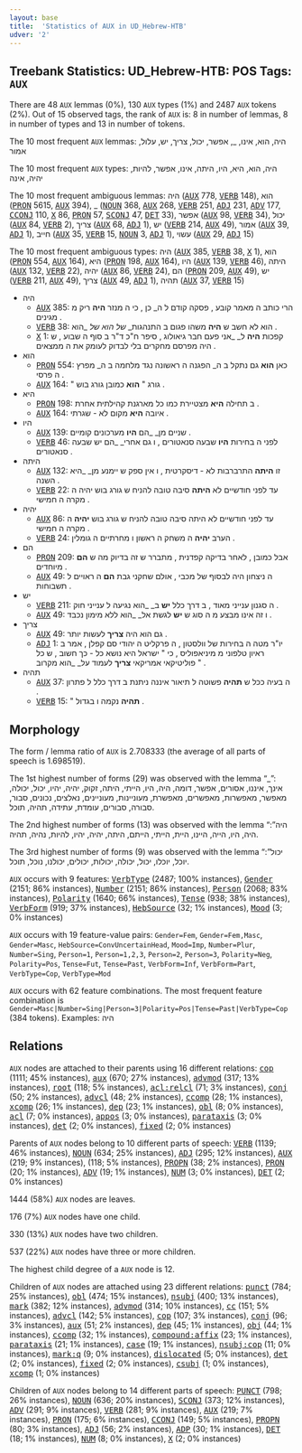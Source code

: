 ```yaml
---
layout: base
title:  'Statistics of AUX in UD_Hebrew-HTB'
udver: '2'
---
```


## Treebank Statistics: UD_Hebrew-HTB: POS Tags: `AUX`

There are 48 `AUX` lemmas (0%), 130 `AUX` types (1%) and 2487 `AUX` tokens (2%).
Out of 15 observed tags, the rank of `AUX` is: 8 in number of lemmas, 8 in number of types and 13 in number of tokens.

The 10 most frequent `AUX` lemmas: היה, הוא, אינו, _, אפשר, יכול, צריך, יש, עלול, אמור

The 10 most frequent `AUX` types:  היה, הוא, היא, היו, היתה, אינו, אפשר, להיות, יהיה, אינה

The 10 most frequent ambiguous lemmas: היה (<tt><a href="he_htb-pos-AUX.html">AUX</a></tt> 778, <tt><a href="he_htb-pos-VERB.html">VERB</a></tt> 148), הוא (<tt><a href="he_htb-pos-PRON.html">PRON</a></tt> 5615, <tt><a href="he_htb-pos-AUX.html">AUX</a></tt> 394), _ (<tt><a href="he_htb-pos-NOUN.html">NOUN</a></tt> 368, <tt><a href="he_htb-pos-AUX.html">AUX</a></tt> 268, <tt><a href="he_htb-pos-VERB.html">VERB</a></tt> 251, <tt><a href="he_htb-pos-ADJ.html">ADJ</a></tt> 231, <tt><a href="he_htb-pos-ADV.html">ADV</a></tt> 177, <tt><a href="he_htb-pos-CCONJ.html">CCONJ</a></tt> 110, <tt><a href="he_htb-pos-X.html">X</a></tt> 86, <tt><a href="he_htb-pos-PRON.html">PRON</a></tt> 57, <tt><a href="he_htb-pos-SCONJ.html">SCONJ</a></tt> 47, <tt><a href="he_htb-pos-DET.html">DET</a></tt> 33), אפשר (<tt><a href="he_htb-pos-AUX.html">AUX</a></tt> 98, <tt><a href="he_htb-pos-VERB.html">VERB</a></tt> 34), יכול (<tt><a href="he_htb-pos-AUX.html">AUX</a></tt> 84, <tt><a href="he_htb-pos-VERB.html">VERB</a></tt> 2), צריך (<tt><a href="he_htb-pos-AUX.html">AUX</a></tt> 68, <tt><a href="he_htb-pos-ADJ.html">ADJ</a></tt> 1), יש (<tt><a href="he_htb-pos-VERB.html">VERB</a></tt> 214, <tt><a href="he_htb-pos-AUX.html">AUX</a></tt> 49), אמור (<tt><a href="he_htb-pos-AUX.html">AUX</a></tt> 39, <tt><a href="he_htb-pos-ADJ.html">ADJ</a></tt> 1), חייב (<tt><a href="he_htb-pos-AUX.html">AUX</a></tt> 35, <tt><a href="he_htb-pos-VERB.html">VERB</a></tt> 15, <tt><a href="he_htb-pos-NOUN.html">NOUN</a></tt> 3, <tt><a href="he_htb-pos-ADJ.html">ADJ</a></tt> 1), עשוי (<tt><a href="he_htb-pos-AUX.html">AUX</a></tt> 29, <tt><a href="he_htb-pos-ADJ.html">ADJ</a></tt> 15)

The 10 most frequent ambiguous types:  היה (<tt><a href="he_htb-pos-AUX.html">AUX</a></tt> 385, <tt><a href="he_htb-pos-VERB.html">VERB</a></tt> 38, <tt><a href="he_htb-pos-X.html">X</a></tt> 1), הוא (<tt><a href="he_htb-pos-PRON.html">PRON</a></tt> 554, <tt><a href="he_htb-pos-AUX.html">AUX</a></tt> 164), היא (<tt><a href="he_htb-pos-PRON.html">PRON</a></tt> 198, <tt><a href="he_htb-pos-AUX.html">AUX</a></tt> 164), היו (<tt><a href="he_htb-pos-AUX.html">AUX</a></tt> 139, <tt><a href="he_htb-pos-VERB.html">VERB</a></tt> 46), היתה (<tt><a href="he_htb-pos-AUX.html">AUX</a></tt> 132, <tt><a href="he_htb-pos-VERB.html">VERB</a></tt> 22), יהיה (<tt><a href="he_htb-pos-AUX.html">AUX</a></tt> 86, <tt><a href="he_htb-pos-VERB.html">VERB</a></tt> 24), הם (<tt><a href="he_htb-pos-PRON.html">PRON</a></tt> 209, <tt><a href="he_htb-pos-AUX.html">AUX</a></tt> 49), יש (<tt><a href="he_htb-pos-VERB.html">VERB</a></tt> 211, <tt><a href="he_htb-pos-AUX.html">AUX</a></tt> 49), צריך (<tt><a href="he_htb-pos-AUX.html">AUX</a></tt> 49, <tt><a href="he_htb-pos-ADJ.html">ADJ</a></tt> 1), תהיה (<tt><a href="he_htb-pos-AUX.html">AUX</a></tt> 37, <tt><a href="he_htb-pos-VERB.html">VERB</a></tt> 15)


* היה
  * <tt><a href="he_htb-pos-AUX.html">AUX</a></tt> 385: הרי כותב ה מאמר קובע , פסקה קודם ל ה_ כן , כי ה מנזר <b>היה</b> ריק מ מגינים .
  * <tt><a href="he_htb-pos-VERB.html">VERB</a></tt> 38: הוא לא חשב ש <b>היה</b> משהו פגום ב התנהגות_ _של_ _הוא של_ _הוא .
  * <tt><a href="he_htb-pos-X.html">X</a></tt> 1: קפכות <b>היה</b> ל_ _אני פעם חבר גיאולוג , סיפר ח"כ ד"ר ב סוף ה שבוע , ש היה מפרסם מחקרים בלי לבדוק לעומק את ה ממצאים .
* הוא
  * <tt><a href="he_htb-pos-PRON.html">PRON</a></tt> 554: כאן <b>הוא</b> גם נתקל ב ה_ הפגנה ה ראשונה נגד מלחמה ב ה_ מפרץ ה פרסי .
  * <tt><a href="he_htb-pos-AUX.html">AUX</a></tt> 164: " גורג " <b>הוא</b> כמובן גורג בוש .
* היא
  * <tt><a href="he_htb-pos-PRON.html">PRON</a></tt> 198: ב תחילה <b>היא</b> מצטיירת כמו כל מארגנת קהילתית אחרת .
  * <tt><a href="he_htb-pos-AUX.html">AUX</a></tt> 164: איובה <b>היא</b> מקום לא - שגרתי .
* היו
  * <tt><a href="he_htb-pos-AUX.html">AUX</a></tt> 139: שניים מן_ _הם <b>היו</b> מערכונים קומיים .
  * <tt><a href="he_htb-pos-VERB.html">VERB</a></tt> 46: לפני ה בחירות <b>היו</b> שבעה סנאטורים , ו גם אחרי_ _הם יש שבעה סנאטורים .
* היתה
  * <tt><a href="he_htb-pos-AUX.html">AUX</a></tt> 132: זו <b>היתה</b> התרברבות לא - דיסקרטית , ו אין ספק ש יימנע מן_ _היא השנה .
  * <tt><a href="he_htb-pos-VERB.html">VERB</a></tt> 22: עד לפני חודשיים לא <b>היתה</b> סיבה טובה להניח ש גורג בוש יהיה ה מקרה ה חמישי .
* יהיה
  * <tt><a href="he_htb-pos-AUX.html">AUX</a></tt> 86: עד לפני חודשיים לא היתה סיבה טובה להניח ש גורג בוש <b>יהיה</b> ה מקרה ה חמישי .
  * <tt><a href="he_htb-pos-VERB.html">VERB</a></tt> 24: הערב <b>יהיה</b> ה משחק ה ראשון ו מחרתיים ה גומלין .
* הם
  * <tt><a href="he_htb-pos-PRON.html">PRON</a></tt> 209: אבל כמובן , לאחר בדיקה קפדנית , מתברר ש זה בדיוק מה ש <b>הם</b> מיוחדים .
  * <tt><a href="he_htb-pos-AUX.html">AUX</a></tt> 49: ה ניצחון היה לבסוף של מכבי , אולם שחקני גבת <b>הם</b> ה ראויים ל תשבוחות .
* יש
  * <tt><a href="he_htb-pos-VERB.html">VERB</a></tt> 211: ה סגנון ענייני מאוד , ב דרך כלל <b>יש</b> ב_ _הוא נגיעה ל ענייני חוק .
  * <tt><a href="he_htb-pos-AUX.html">AUX</a></tt> 49: ו זה אינו מבצע מ ה סוג ש <b>יש</b> לגשת אל_ _הוא ללא מימון נכבד .
* צריך
  * <tt><a href="he_htb-pos-AUX.html">AUX</a></tt> 49: גם הוא היה <b>צריך</b> לעשות יותר .
  * <tt><a href="he_htb-pos-ADJ.html">ADJ</a></tt> 1: יו"ר מטה ה בחירות של וולסטון , ה פרקליט ה יהודי סם קפלן , אמר ב ראיון טלפוני מ מיניאפוליס , כי " ישראל היא נושא כל - כך חשוב , ש כל פוליטיקאי אמריקאי <b>צריך</b> לעמוד על_ _הוא מקרוב " .
* תהיה
  * <tt><a href="he_htb-pos-AUX.html">AUX</a></tt> 37: ה בעיה ככל ש <b>תהיה</b> פשוטה ל תיאור איננה ניתנת ב דרך כלל ל פתרון .
  * <tt><a href="he_htb-pos-VERB.html">VERB</a></tt> 15: " <b>תהיה</b> נקמה ו בגדול .

## Morphology

The form / lemma ratio of `AUX` is 2.708333 (the average of all parts of speech is 1.698519).

The 1st highest number of forms (29) was observed with the lemma “_”: אינך, איננו, אסורים, אפשר, דומה, היה, היו, הייתי, היתה, זקוק, יהיה, יהיו, יכול, יכולה, מאפשר, מאפשרות, מאפשרים, מאפשרת, מעוניינות, מעוניינים, נאלצים, נכונים, סבור, סבורה, סבורים, עומדת, עתידה, תהיה, תוכל.

The 2nd highest number of forms (13) was observed with the lemma “היה”: היה, היו, הייה, היינו, היית, הייתי, הייתם, היתה, יהיה, יהיו, להיות, נהיה, תהיה.

The 3rd highest number of forms (9) was observed with the lemma “יכול”: יוכל, יוכלו, יכול, יכולה, יכולות, יכולים, יכולנו, נוכל, תוכל.

`AUX` occurs with 9 features: <tt><a href="he_htb-feat-VerbType.html">VerbType</a></tt> (2487; 100% instances), <tt><a href="he_htb-feat-Gender.html">Gender</a></tt> (2151; 86% instances), <tt><a href="he_htb-feat-Number.html">Number</a></tt> (2151; 86% instances), <tt><a href="he_htb-feat-Person.html">Person</a></tt> (2068; 83% instances), <tt><a href="he_htb-feat-Polarity.html">Polarity</a></tt> (1640; 66% instances), <tt><a href="he_htb-feat-Tense.html">Tense</a></tt> (938; 38% instances), <tt><a href="he_htb-feat-VerbForm.html">VerbForm</a></tt> (919; 37% instances), <tt><a href="he_htb-feat-HebSource.html">HebSource</a></tt> (32; 1% instances), <tt><a href="he_htb-feat-Mood.html">Mood</a></tt> (3; 0% instances)

`AUX` occurs with 19 feature-value pairs: `Gender=Fem`, `Gender=Fem,Masc`, `Gender=Masc`, `HebSource=ConvUncertainHead`, `Mood=Imp`, `Number=Plur`, `Number=Sing`, `Person=1`, `Person=1,2,3`, `Person=2`, `Person=3`, `Polarity=Neg`, `Polarity=Pos`, `Tense=Fut`, `Tense=Past`, `VerbForm=Inf`, `VerbForm=Part`, `VerbType=Cop`, `VerbType=Mod`

`AUX` occurs with 62 feature combinations.
The most frequent feature combination is `Gender=Masc|Number=Sing|Person=3|Polarity=Pos|Tense=Past|VerbType=Cop` (384 tokens).
Examples: היה


## Relations

`AUX` nodes are attached to their parents using 16 different relations: <tt><a href="he_htb-dep-cop.html">cop</a></tt> (1111; 45% instances), <tt><a href="he_htb-dep-aux.html">aux</a></tt> (670; 27% instances), <tt><a href="he_htb-dep-advmod.html">advmod</a></tt> (317; 13% instances), <tt><a href="he_htb-dep-root.html">root</a></tt> (118; 5% instances), <tt><a href="he_htb-dep-acl-relcl.html">acl:relcl</a></tt> (71; 3% instances), <tt><a href="he_htb-dep-conj.html">conj</a></tt> (50; 2% instances), <tt><a href="he_htb-dep-advcl.html">advcl</a></tt> (48; 2% instances), <tt><a href="he_htb-dep-ccomp.html">ccomp</a></tt> (28; 1% instances), <tt><a href="he_htb-dep-xcomp.html">xcomp</a></tt> (26; 1% instances), <tt><a href="he_htb-dep-dep.html">dep</a></tt> (23; 1% instances), <tt><a href="he_htb-dep-obl.html">obl</a></tt> (8; 0% instances), <tt><a href="he_htb-dep-acl.html">acl</a></tt> (7; 0% instances), <tt><a href="he_htb-dep-appos.html">appos</a></tt> (3; 0% instances), <tt><a href="he_htb-dep-parataxis.html">parataxis</a></tt> (3; 0% instances), <tt><a href="he_htb-dep-det.html">det</a></tt> (2; 0% instances), <tt><a href="he_htb-dep-fixed.html">fixed</a></tt> (2; 0% instances)

Parents of `AUX` nodes belong to 10 different parts of speech: <tt><a href="he_htb-pos-VERB.html">VERB</a></tt> (1139; 46% instances), <tt><a href="he_htb-pos-NOUN.html">NOUN</a></tt> (634; 25% instances), <tt><a href="he_htb-pos-ADJ.html">ADJ</a></tt> (295; 12% instances), <tt><a href="he_htb-pos-AUX.html">AUX</a></tt> (219; 9% instances),  (118; 5% instances), <tt><a href="he_htb-pos-PROPN.html">PROPN</a></tt> (38; 2% instances), <tt><a href="he_htb-pos-PRON.html">PRON</a></tt> (20; 1% instances), <tt><a href="he_htb-pos-ADV.html">ADV</a></tt> (19; 1% instances), <tt><a href="he_htb-pos-NUM.html">NUM</a></tt> (3; 0% instances), <tt><a href="he_htb-pos-DET.html">DET</a></tt> (2; 0% instances)

1444 (58%) `AUX` nodes are leaves.

176 (7%) `AUX` nodes have one child.

330 (13%) `AUX` nodes have two children.

537 (22%) `AUX` nodes have three or more children.

The highest child degree of a `AUX` node is 12.

Children of `AUX` nodes are attached using 23 different relations: <tt><a href="he_htb-dep-punct.html">punct</a></tt> (784; 25% instances), <tt><a href="he_htb-dep-obl.html">obl</a></tt> (474; 15% instances), <tt><a href="he_htb-dep-nsubj.html">nsubj</a></tt> (400; 13% instances), <tt><a href="he_htb-dep-mark.html">mark</a></tt> (382; 12% instances), <tt><a href="he_htb-dep-advmod.html">advmod</a></tt> (314; 10% instances), <tt><a href="he_htb-dep-cc.html">cc</a></tt> (151; 5% instances), <tt><a href="he_htb-dep-advcl.html">advcl</a></tt> (142; 5% instances), <tt><a href="he_htb-dep-cop.html">cop</a></tt> (107; 3% instances), <tt><a href="he_htb-dep-conj.html">conj</a></tt> (96; 3% instances), <tt><a href="he_htb-dep-aux.html">aux</a></tt> (51; 2% instances), <tt><a href="he_htb-dep-dep.html">dep</a></tt> (45; 1% instances), <tt><a href="he_htb-dep-obj.html">obj</a></tt> (44; 1% instances), <tt><a href="he_htb-dep-ccomp.html">ccomp</a></tt> (32; 1% instances), <tt><a href="he_htb-dep-compound-affix.html">compound:affix</a></tt> (23; 1% instances), <tt><a href="he_htb-dep-parataxis.html">parataxis</a></tt> (21; 1% instances), <tt><a href="he_htb-dep-case.html">case</a></tt> (19; 1% instances), <tt><a href="he_htb-dep-nsubj-cop.html">nsubj:cop</a></tt> (11; 0% instances), <tt><a href="he_htb-dep-mark-q.html">mark:q</a></tt> (9; 0% instances), <tt><a href="he_htb-dep-dislocated.html">dislocated</a></tt> (5; 0% instances), <tt><a href="he_htb-dep-det.html">det</a></tt> (2; 0% instances), <tt><a href="he_htb-dep-fixed.html">fixed</a></tt> (2; 0% instances), <tt><a href="he_htb-dep-csubj.html">csubj</a></tt> (1; 0% instances), <tt><a href="he_htb-dep-xcomp.html">xcomp</a></tt> (1; 0% instances)

Children of `AUX` nodes belong to 14 different parts of speech: <tt><a href="he_htb-pos-PUNCT.html">PUNCT</a></tt> (798; 26% instances), <tt><a href="he_htb-pos-NOUN.html">NOUN</a></tt> (636; 20% instances), <tt><a href="he_htb-pos-SCONJ.html">SCONJ</a></tt> (373; 12% instances), <tt><a href="he_htb-pos-ADV.html">ADV</a></tt> (291; 9% instances), <tt><a href="he_htb-pos-VERB.html">VERB</a></tt> (281; 9% instances), <tt><a href="he_htb-pos-AUX.html">AUX</a></tt> (219; 7% instances), <tt><a href="he_htb-pos-PRON.html">PRON</a></tt> (175; 6% instances), <tt><a href="he_htb-pos-CCONJ.html">CCONJ</a></tt> (149; 5% instances), <tt><a href="he_htb-pos-PROPN.html">PROPN</a></tt> (80; 3% instances), <tt><a href="he_htb-pos-ADJ.html">ADJ</a></tt> (56; 2% instances), <tt><a href="he_htb-pos-ADP.html">ADP</a></tt> (30; 1% instances), <tt><a href="he_htb-pos-DET.html">DET</a></tt> (18; 1% instances), <tt><a href="he_htb-pos-NUM.html">NUM</a></tt> (8; 0% instances), <tt><a href="he_htb-pos-X.html">X</a></tt> (2; 0% instances)

